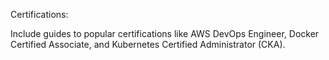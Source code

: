 Certifications:

Include guides to popular certifications like AWS DevOps Engineer, Docker Certified Associate, and Kubernetes Certified Administrator (CKA).

